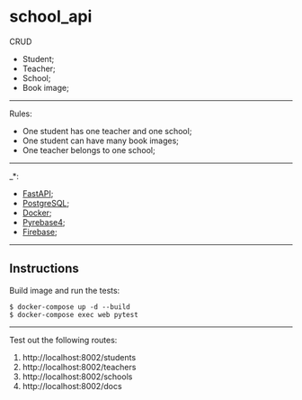 # school_api


CRUD
- Student;
- Teacher;
- School;
- Book image;
---

Rules:
- One student has one teacher and one school;
- One student can have many book images;
- One teacher belongs to one school;
---

_*:
- [FastAPI](https://fastapi.tiangolo.com/);
- [PostgreSQL](https://www.postgresql.org/docs/);
- [Docker](https://docs.docker.com/);
- [Pyrebase4](https://github.com/nhorvath/Pyrebase4);
- [Firebase](https://firebase.google.com/docs);
---

## Instructions

Build image and run the tests:

```
$ docker-compose up -d --build
$ docker-compose exec web pytest
```
---

Test out the following routes:

1. http://localhost:8002/students
2. http://localhost:8002/teachers
3. http://localhost:8002/schools
4. http://localhost:8002/docs